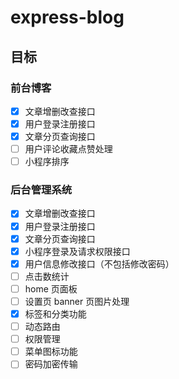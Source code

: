 # express-blog

## 目标

### 前台博客

- [x] 文章增删改查接口
- [x] 用户登录注册接口
- [x] 文章分页查询接口
- [ ] 用户评论收藏点赞处理
- [ ] 小程序排序

### 后台管理系统

- [x] 文章增删改查接口
- [x] 用户登录注册接口
- [x] 文章分页查询接口
- [x] 小程序登录及请求权限接口
- [x] 用户信息修改接口（不包括修改密码）
- [ ] 点击数统计
- [ ] home 页面板
- [ ] 设置页 banner 页图片处理
- [x] 标签和分类功能
- [ ] 动态路由
- [ ] 权限管理
- [ ] 菜单图标功能
- [ ] 密码加密传输
